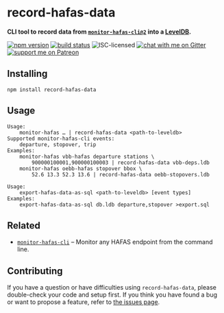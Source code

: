 # record-hafas-data

**CLI tool to record data from [`monitor-hafas-cli@2`](https://github.com/derhuerst/monitor-hafas-cli) into a [LevelDB](http://leveldb.org).**

[![npm version](https://img.shields.io/npm/v/record-hafas-data.svg)](https://www.npmjs.com/package/record-hafas-data)
[![build status](https://api.travis-ci.org/derhuerst/record-hafas-data.svg?branch=master)](https://travis-ci.org/derhuerst/record-hafas-data)
![ISC-licensed](https://img.shields.io/github/license/derhuerst/record-hafas-data.svg)
[![chat with me on Gitter](https://img.shields.io/badge/chat%20with%20me-on%20gitter-512e92.svg)](https://gitter.im/derhuerst)
[![support me on Patreon](https://img.shields.io/badge/support%20me-on%20patreon-fa7664.svg)](https://patreon.com/derhuerst)


## Installing

```shell
npm install record-hafas-data
```


## Usage

```
Usage:
	monitor-hafas … | record-hafas-data <path-to-leveldb>
Supported monitor-hafas-cli events:
	departure, stopover, trip
Examples:
	monitor-hafas vbb-hafas departure stations \
		900000100001,900000100003 | record-hafas-data vbb-deps.ldb
	monitor-hafas oebb-hafas stopover bbox \
		52.6 13.3 52.3 13.6 | record-hafas-data oebb-stopovers.ldb
```

```
Usage:
	export-hafas-data-as-sql <path-to-leveldb> [event types]
Examples:
	export-hafas-data-as-sql db.ldb departure,stopover >export.sql
```


## Related

- [`monitor-hafas-cli`](https://github.com/derhuerst/monitor-hafas-cli) – Monitor any HAFAS endpoint from the command line.


## Contributing

If you have a question or have difficulties using `record-hafas-data`, please double-check your code and setup first. If you think you have found a bug or want to propose a feature, refer to [the issues page](https://github.com/derhuerst/record-hafas-data/issues).

